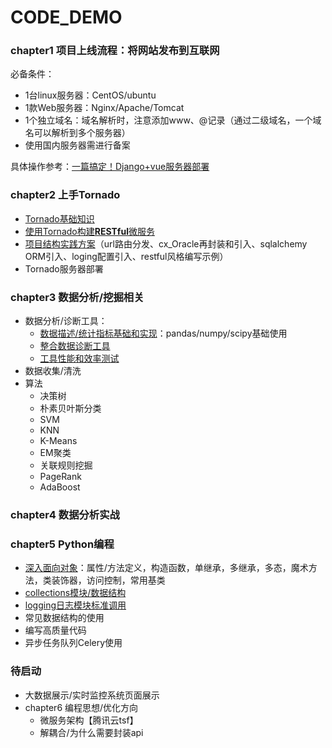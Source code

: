 # CODE_DEMO

### chapter1 项目上线流程：将网站发布到互联网
必备条件：
+ 1台linux服务器：CentOS/ubuntu
+ 1款Web服务器：Nginx/Apache/Tomcat
+ 1个独立域名：域名解析时，注意添加www、@记录（通过二级域名，一个域名可以解析到多个服务器）
+ 使用国内服务器需进行备案

具体操作参考：[一篇搞定！Django+vue服务器部署](./chapter1/chapter1.md)


### chapter2 上手Tornado
+ [Tornado基础知识](./chapter2/basics.md)
+ [使用Tornado构建**RESTful**微服务](./chapter2/RESTful.md)
+ [项目结构实践方案](https://github.com/caizhanjin/tornado_framework)（url路由分发、cx_Oracle再封装和引入、sqlalchemy ORM引入、loging配置引入、restful风格编写示例）
+ Tornado服务器部署

### chapter3 数据分析/挖掘相关
+ 数据分析/诊断工具：
    + [数据描述/统计指标基础和实现](./chapter3/data_dumps/data_dumps.py)：pandas/numpy/scipy基础使用
    + [整合数据诊断工具](./chapter3/data_dumps/wrap_up.py)
    + [工具性能和效率测试](./chapter3/data_dumps/wrap_up_with_time.py)
+ 数据收集/清洗
+ 算法
    + 决策树
    + 朴素贝叶斯分类
    + SVM
    + KNN
    + K-Means
    + EM聚类
    + 关联规则挖掘
    + PageRank
    + AdaBoost
    
### chapter4 数据分析实战

### chapter5 Python编程
+ [深入面向对象](./chapter5/OO.md)：属性/方法定义，构造函数，单继承，多继承，多态，魔术方法，类装饰器，访问控制，常用基类
+ [collections模块/数据结构](./chapter5/collections.md)
+ [logging日志模块标准调用](./chapter5/logging.md)
+ 常见数据结构的使用
+ 编写高质量代码
+ 异步任务队列Celery使用

### 待启动
+ 大数据展示/实时监控系统页面展示
+ chapter6 编程思想/优化方向
    + 微服务架构【腾讯云tsf】
    + 解耦合/为什么需要封装api

